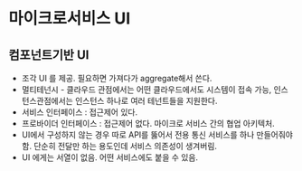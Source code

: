 # 마이크로서비스 UI 

## 컴포넌트기반 UI
* 조각 UI 를 제공. 필요하면 가져다가 aggregate해서 쓴다.
* 멀티테넌시 - 클라우드 관점에서는 어떤 클라우드에서도 시스템이 접속 가능, 인스턴스관점에서는 인스턴스 하나로 여러 테넌트들을 지원한다.
* 서비스 인터페이스 : 접근제어 있다.
* 프로바이더 인터페이스 : 접근제어 없다. 마이크로 서비스 간의 협업 아키텍처.
* UI에서 구성하지 않는 경우 따로 API를 뚫어서 전용 통신 서비스를 하나 만들어줘야함. 단순히 전달만 하는 용도인데 서비스 의존성이 생겨버림.
* UI 에게는 서열이 없음. 어떤 서비스에도 붙을 수 있음.

